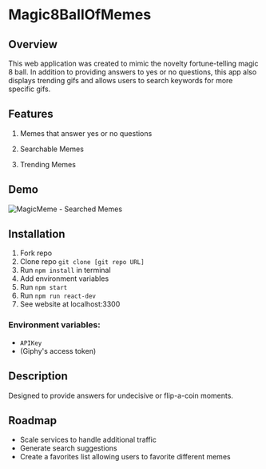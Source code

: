 # Magic8BallOfMemes

## Overview

This web application was created to mimic the novelty fortune-telling magic 8 ball. In addition to providing answers to yes or no questions, this app also displays trending gifs and allows users to search keywords for more specific gifs.


## Features

  1. Memes that answer yes or no questions



  2. Searchable Memes



  3. Trending Memes


## Demo

![MagicMeme - Searched Memes](https://user-images.githubusercontent.com/69405223/115654608-52303180-a2e6-11eb-84f7-146c44909198.gif)


## Installation

  1. Fork repo
  2. Clone repo ```git clone [git repo URL]```
  3. Run ```npm install``` in terminal
  4. Add environment variables
  5. Run ```npm start```
  6. Run ```npm run react-dev```
  7. See website at localhost:3300


### Environment variables: 

  - ```APIKey```
  - (Giphy's access token)


## Description

Designed to provide answers for undecisive or flip-a-coin moments. 
 

## Roadmap

- Scale services to handle additional traffic
- Generate search suggestions
- Create a favorites list allowing users to favorite different memes
